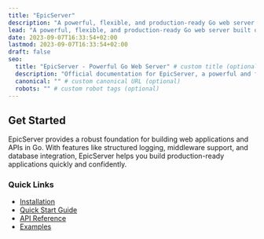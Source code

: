 ```yaml
---
title: "EpicServer"
description: "A powerful, flexible, and production-ready Go web server built on top of Gin framework."
lead: "A powerful, flexible, and production-ready Go web server built on top of Gin framework."
date: 2023-09-07T16:33:54+02:00
lastmod: 2023-09-07T16:33:54+02:00
draft: false
seo:
  title: "EpicServer - Powerful Go Web Server" # custom title (optional)
  description: "Official documentation for EpicServer, a powerful and flexible Go web server built on top of the Gin framework." # custom description (recommended)
  canonical: "" # custom canonical URL (optional)
  robots: "" # custom robot tags (optional)
---
```


## Get Started

EpicServer provides a robust foundation for building web applications and APIs in Go. With features like structured logging, middleware support, and database integration, EpicServer helps you build production-ready applications quickly and confidently.

### Quick Links

- [Installation](/docs/getting-started/installation/)
- [Quick Start Guide](/docs/getting-started/quick-start/)
- [API Reference](/docs/reference/api/)
- [Examples](/docs/examples/)
